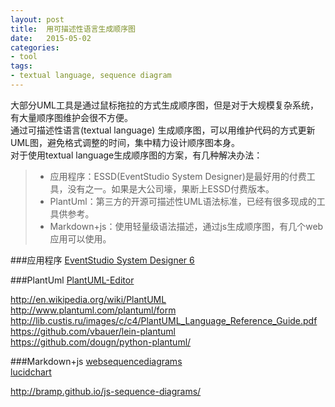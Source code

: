 ```yaml
---
layout: post
title:  用可描述性语言生成顺序图
date:   2015-05-02
categories:
- tool
tags:
- textual language, sequence diagram
---
```


大部分UML工具是通过鼠标拖拉的方式生成顺序图，但是对于大规模复杂系统，有大量顺序图维护会很不方便。<br />
通过可描述性语言(textual language) 生成顺序图，可以用维护代码的方式更新UML图，避免格式调整的时间，集中精力设计顺序图本身。<br />
对于使用textual language生成顺序图的方案，有几种解决办法：

> * 应用程序：ESSD(EventStudio System Designer)是最好用的付费工具，没有之一。如果是大公司壕，果断上ESSD付费版本。
> * PlantUml：第三方的开源可描述性UML语法标准，已经有很多现成的工具供参考。
> * Markdown+js：使用轻量级语法描述，通过js生成顺序图，有几个web应用可以使用。


###应用程序
[EventStudio System Designer 6](http://www.eventhelix.com/EventStudio/)<br />

###PlantUml
[PlantUML-Editor](http://www.codeproject.com/Articles/64328/PlantUML-Editor-A-Fast-and-Simple-UML-Editor-using)<br />

http://en.wikipedia.org/wiki/PlantUML<br />
http://www.plantuml.com/plantuml/form<br />
http://lib.custis.ru/images/c/c4/PlantUML_Language_Reference_Guide.pdf<br />
https://github.com/vbauer/lein-plantuml<br />
https://github.com/dougn/python-plantuml/<br />

###Markdown+js
[websequencediagrams](https://www.websequencediagrams.com/)<br />
[lucidchart](https://www.lucidchart.com/)<br />

http://bramp.github.io/js-sequence-diagrams/

